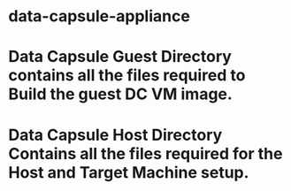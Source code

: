 # data-capsule-appliance
# Data Capsule Guest Directory contains all the files required to Build the guest DC VM image.
# Data Capsule Host Directory Contains all the files required for the Host and Target Machine setup.
